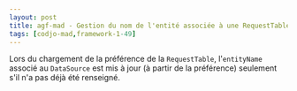 ```yaml
---
layout: post
title: agf-mad - Gestion du nom de l'entité associée à une RequestTable
tags: [codjo-mad,framework-1-49]
---
```

Lors du chargement de la préférence de la ```RequestTable```, l'```entityName``` associé au ```DataSource``` est mis à jour (à partir de la préférence) seulement s'il n'a pas déjà été renseigné.